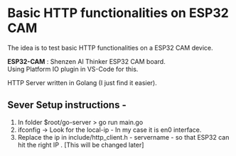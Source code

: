 # Basic HTTP functionalities on ESP32 CAM 

The idea is to test basic HTTP functionalities on a ESP32 CAM device.

__ESP32-CAM__ : Shenzen AI Thinker ESP32 CAM board.\
Using Platform IO plugin in VS-Code for this. 

HTTP Server written in Golang (I just find it easier).

## Sever Setup instructions - 
1. In folder $root/go-server > go run main.go 
2. ifconfig -> Look for the local-ip - In my case it is en0 interface.
3. Replace the ip in include/http_client.h - servername - so that ESP32 can hit the right IP . [This will be changed later]


